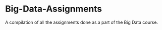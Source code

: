 # Big-Data-Assignments
A compilation of all the assignments done as a part of the Big Data course. 
